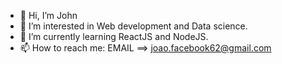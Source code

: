 - 👋 Hi, I’m John
- 👀 I’m interested in Web development and Data science.
- 🌱 I’m currently learning ReactJS and NodeJS.
- 📫 How to reach me: EMAIL ==> joao.facebook62@gmail.com

<!---
jhonas8/jhonas8 is a ✨ special ✨ repository because its `README.md` (this file) appears on your GitHub profile.
You can click the Preview link to take a look at your changes.
--->
